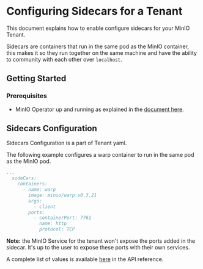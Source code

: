 # Configuring Sidecars for a Tenant

This document explains how to enable configure sidecars for your MinIO Tenant.

Sidecars are containers that run in the same pod as the MinIO container, this makes it so they run together on the same machine and have the ability to community with each other over `localhost`.

## Getting Started

### Prerequisites

- MinIO Operator up and running as explained in the [document here](https://github.com/minio/operator#operator-setup).

## Sidecars Configuration

Sidecars Configuration is a part of Tenant yaml. 

The following example configures a warp container to run in the same pod as the MinIO pod.

```yaml
...
  sideCars:
    containers:
      - name: warp
        image: minio/warp:v0.3.21
        args:
          - client
        ports:
          - containerPort: 7761
            name: http
            protocol: TCP
```

**Note:** the MinIO Service for the tenant won't expose the ports added in the sidecar. It's up to the user to expose these ports with their own services.

A complete list of values is available [here](crd.adoc##sidecars) in the API reference.